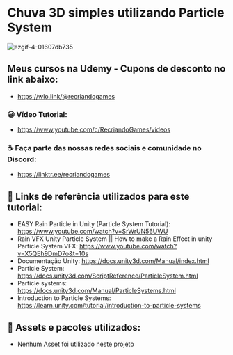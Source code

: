 
# Chuva 3D simples utilizando Particle System

![ezgif-4-01607db735](https://user-images.githubusercontent.com/68354176/158624153-746fd4a0-c2f8-47d8-aa11-62a1f90d507b.gif)

## Meus cursos na Udemy - Cupons de desconto no link abaixo:
* https://wlo.link/@recriandogames
 
### 😀 Vídeo Tutorial:
* https://www.youtube.com/c/RecriandoGames/videos

### ☕ Faça parte das nossas redes sociais e comunidade no Discord: 
* https://linktr.ee/recriandogames

## 🚀 Links de referência utilizados para este tutorial:

* EASY Rain Particle in Unity (Particle System Tutorial): https://www.youtube.com/watch?v=SrWrUN56UWU
* Rain VFX Unity Particle System || How to make a Rain Effect in unity Particle System VFX: https://www.youtube.com/watch?v=X5QEh9DmD7o&t=10s
* Documentação Unity: https://docs.unity3d.com/Manual/index.html
* Particle System: https://docs.unity3d.com/ScriptReference/ParticleSystem.html
* Particle systems: https://docs.unity3d.com/Manual/ParticleSystems.html
* Introduction to Particle Systems: https://learn.unity.com/tutorial/introduction-to-particle-systems

## 🚀 Assets e pacotes utilizados:
* Nenhum Asset foi utilizado neste projeto
